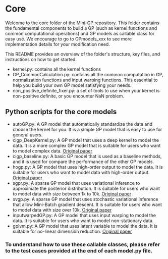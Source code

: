 # Core
Welcome to the core folder of the Mini-GP repository. This folder contains the fundamental components to build a GP (such as kernel functions and common computational operations) and GP models as callable class for easy use. We encourage to go to GPmodels_xxx to see more implementation details for your modification need.

This README provides an overview of the folder's structure, key files, and instructions on how to get started.
  - kernel.py: contains all the kernel functions
  - GP_CommonCalculation.py: contains all the common computation in GP, normalization functions and input warping functions. This essential to help you build your own GP model satisfying your needs. 
  - non_positive_definite_fixer.py: a set of tools to use when your kernel is non-positive definite, or you encounter NaN problem.

## Python scripts for the core models

  - autoGP.py: A GP model that automatically standardize the data and choose the kernel for you. It is a simple GP model that is easy to use for general users.
  - cigp_DeepKernel.py: A GP model that uses a deep kernel to model the data. It is a more complex GP model that is suitable for users who want to model complex data. [Original paper](https://arxiv.org/abs/1511.02222)
  - cigp_baseline.py: A basic GP model that is used as a baseline methods, and it is used for compare the performance of the other GP models.
  - hogp.py: A GP model that uses high-order output to model the data. It is suitable for users who want to model data with high-order output. [Original paper](https://proceedings.mlr.press/v89/zhe19a.html)
  - sgpr.py: A sparse GP model that uses variational inference to approximate the posterior distribution. It is suitable for users who want to model data with size between 1k to 10k. [Original paper](https://proceedings.mlr.press/v5/titsias09a/titsias09a.pdf)
  - svgp.py: A sparse GP model that uses stochastic variational inference that allow Mini-Batch gradient descent. It is suitable for users who want to model data with size over 10k. [Original paper](https://arxiv.org/abs/1411.2005)
  - inputwarpedGP.py: A GP model that uses input warping to model the data. It is suitable for users who want to model non-stationary data. 
  - gplvm.py: A GP model that uses latent variable to model the data. It is suitable for no-linear dimension reduction. [Original paper](https://papers.nips.cc/paper/2009/file/7c4d21b4b9f8f2b8d1e3e7d2e2e5b7f8-Paper.pdf)
### To understand how to use these callable classes, please refer to the test cases provided at the end of each model.py file.
```
